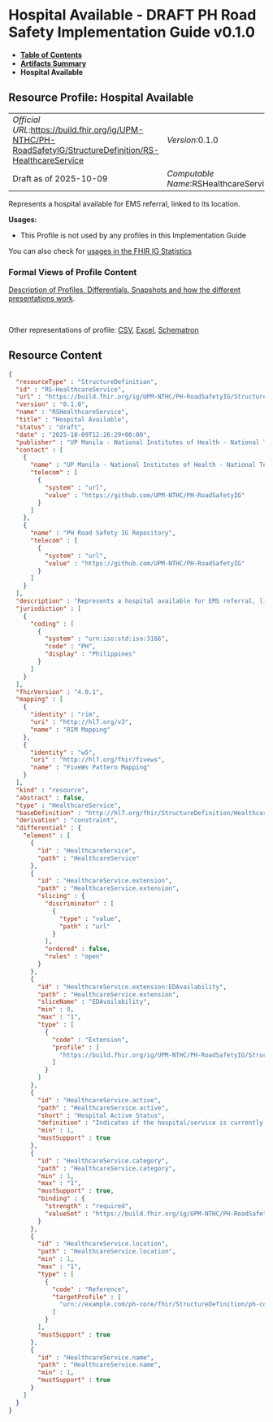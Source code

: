 # Hospital Available - DRAFT PH Road Safety Implementation Guide v0.1.0

* [**Table of Contents**](toc.md)
* [**Artifacts Summary**](artifacts.md)
* **Hospital Available**

## Resource Profile: Hospital Available 

| | |
| :--- | :--- |
| *Official URL*:https://build.fhir.org/ig/UPM-NTHC/PH-RoadSafetyIG/StructureDefinition/RS-HealthcareService | *Version*:0.1.0 |
| Draft as of 2025-10-09 | *Computable Name*:RSHealthcareService |

 
Represents a hospital available for EMS referral, linked to its location. 

**Usages:**

* This Profile is not used by any profiles in this Implementation Guide

You can also check for [usages in the FHIR IG Statistics](https://packages2.fhir.org/xig/example.fhir.ph.roadsafety|current/StructureDefinition/RS-HealthcareService)

### Formal Views of Profile Content

 [Description of Profiles, Differentials, Snapshots and how the different presentations work](http://build.fhir.org/ig/FHIR/ig-guidance/readingIgs.html#structure-definitions). 

 

Other representations of profile: [CSV](StructureDefinition-RS-HealthcareService.csv), [Excel](StructureDefinition-RS-HealthcareService.xlsx), [Schematron](StructureDefinition-RS-HealthcareService.sch) 



## Resource Content

```json
{
  "resourceType" : "StructureDefinition",
  "id" : "RS-HealthcareService",
  "url" : "https://build.fhir.org/ig/UPM-NTHC/PH-RoadSafetyIG/StructureDefinition/RS-HealthcareService",
  "version" : "0.1.0",
  "name" : "RSHealthcareService",
  "title" : "Hospital Available",
  "status" : "draft",
  "date" : "2025-10-09T12:26:29+00:00",
  "publisher" : "UP Manila - National Institutes of Health - National Telehealth Center",
  "contact" : [
    {
      "name" : "UP Manila - National Institutes of Health - National Telehealth Center",
      "telecom" : [
        {
          "system" : "url",
          "value" : "https://github.com/UPM-NTHC/PH-RoadSafetyIG"
        }
      ]
    },
    {
      "name" : "PH Road Safety IG Repository",
      "telecom" : [
        {
          "system" : "url",
          "value" : "https://github.com/UPM-NTHC/PH-RoadSafetyIG"
        }
      ]
    }
  ],
  "description" : "Represents a hospital available for EMS referral, linked to its location.",
  "jurisdiction" : [
    {
      "coding" : [
        {
          "system" : "urn:iso:std:iso:3166",
          "code" : "PH",
          "display" : "Philippines"
        }
      ]
    }
  ],
  "fhirVersion" : "4.0.1",
  "mapping" : [
    {
      "identity" : "rim",
      "uri" : "http://hl7.org/v3",
      "name" : "RIM Mapping"
    },
    {
      "identity" : "w5",
      "uri" : "http://hl7.org/fhir/fivews",
      "name" : "FiveWs Pattern Mapping"
    }
  ],
  "kind" : "resource",
  "abstract" : false,
  "type" : "HealthcareService",
  "baseDefinition" : "http://hl7.org/fhir/StructureDefinition/HealthcareService",
  "derivation" : "constraint",
  "differential" : {
    "element" : [
      {
        "id" : "HealthcareService",
        "path" : "HealthcareService"
      },
      {
        "id" : "HealthcareService.extension",
        "path" : "HealthcareService.extension",
        "slicing" : {
          "discriminator" : [
            {
              "type" : "value",
              "path" : "url"
            }
          ],
          "ordered" : false,
          "rules" : "open"
        }
      },
      {
        "id" : "HealthcareService.extension:EDAvailability",
        "path" : "HealthcareService.extension",
        "sliceName" : "EDAvailability",
        "min" : 0,
        "max" : "1",
        "type" : [
          {
            "code" : "Extension",
            "profile" : [
              "https://build.fhir.org/ig/UPM-NTHC/PH-RoadSafetyIG/StructureDefinition/ed-availability"
            ]
          }
        ]
      },
      {
        "id" : "HealthcareService.active",
        "path" : "HealthcareService.active",
        "short" : "Hospital Active Status",
        "definition" : "Indicates if the hospital/service is currently active and accepting patients.",
        "min" : 1,
        "mustSupport" : true
      },
      {
        "id" : "HealthcareService.category",
        "path" : "HealthcareService.category",
        "min" : 1,
        "max" : "1",
        "mustSupport" : true,
        "binding" : {
          "strength" : "required",
          "valueSet" : "https://build.fhir.org/ig/UPM-NTHC/PH-RoadSafetyIG/ValueSet/rs-hospital-category"
        }
      },
      {
        "id" : "HealthcareService.location",
        "path" : "HealthcareService.location",
        "min" : 1,
        "max" : "1",
        "type" : [
          {
            "code" : "Reference",
            "targetProfile" : [
              "urn://example.com/ph-core/fhir/StructureDefinition/ph-core-location"
            ]
          }
        ],
        "mustSupport" : true
      },
      {
        "id" : "HealthcareService.name",
        "path" : "HealthcareService.name",
        "min" : 1,
        "mustSupport" : true
      }
    ]
  }
}

```
